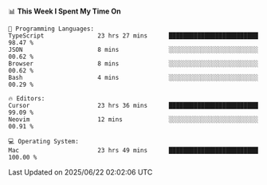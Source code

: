 <!--START_SECTION:waka-->
📊 **This Week I Spent My Time On** 

```text
💬 Programming Languages: 
TypeScript               23 hrs 27 mins      █████████████████████████   98.47 % 
JSON                     8 mins              ░░░░░░░░░░░░░░░░░░░░░░░░░   00.62 % 
Browser                  8 mins              ░░░░░░░░░░░░░░░░░░░░░░░░░   00.62 % 
Bash                     4 mins              ░░░░░░░░░░░░░░░░░░░░░░░░░   00.29 % 

🔥 Editors: 
Cursor                   23 hrs 36 mins      █████████████████████████   99.09 % 
Neovim                   12 mins             ░░░░░░░░░░░░░░░░░░░░░░░░░   00.91 % 

💻 Operating System: 
Mac                      23 hrs 49 mins      █████████████████████████   100.00 % 
```


 Last Updated on 2025/06/22 02:02:06 UTC
<!--END_SECTION:waka-->
